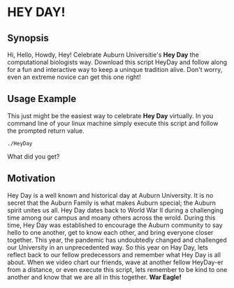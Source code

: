 # HEY DAY!
## Synopsis
Hi, Hello, Howdy, Hey! Celebrate Auburn Universitie's **Hey Day** the computational biologists way. Download this script HeyDay and follow along for a fun and interactive way to keep a uninque tradition alive. Don't worry, even an extreme novice can get this one right!

## Usage Example
This just might be the easiest way to celebrate **Hey Day** virtually. In you command line of your linux machine simply execute this script and follow the prompted return value.

```Shell
./HeyDay
```
What did you get?

## Motivation
Hey Day is a well known and historical day at Auburn University. It is no secret that the Auburn Family is what makes Auburn special; the Auburn spirit unites us all. Hey Day dates back to World War II during a challenging time among our campus and moany others across the wrold. During this time, Hey Day was established to encourage the Auburn community to say hello to one another, get to know each other, and bring everyone closer together. This year, the pandemic has undoubtedly changed and challenged our University in an unprecedented way. So this year on Hay Day, lets reflect back to our fellow predecessors and remember what Hey Day is all about. When we video chart our friends, wave at another fellow HeyDay-er from a distance, or even execute this script, lets remember to be kind to one another and know that we are all in this together. **War Eagle!** 
